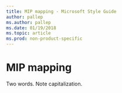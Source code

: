 ```yaml
---
title: MIP mapping - Microsoft Style Guide
author: pallep
ms.author: pallep
ms.date: 01/19/2018
ms.topic: article
ms.prod: non-product-specific
---
```


# MIP mapping

Two words. Note capitalization.
